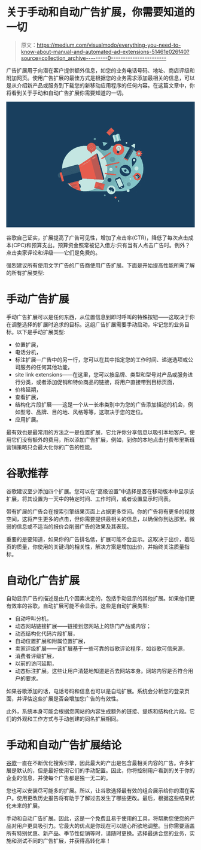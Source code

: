 # 关于手动和自动广告扩展，你需要知道的一切

> 原文：<https://medium.com/visualmodo/everything-you-need-to-know-about-manual-and-automated-ad-extensions-51461e026f40?source=collection_archive---------0----------------------->

广告扩展用于向潜在客户提供额外信息，如您的业务电话号码、地址、商店评级和附加网页。使用广告扩展的最佳方式是根据您的业务需求添加最相关的信息，可以是从介绍新产品或服务到下载您的新移动应用程序的任何内容。在这篇文章中，你将看到关于手动和自动广告扩展你需要知道的一切。

![](img/291f2a22cbfee29bdd4274ecaa2f8846.png)

谷歌自己证实，扩展提高了广告可见性，增加了点击率(CTR)，降低了每次点击成本(CPC)和预算支出。预算资金照常被记入借方:只有当有人点击广告时。例外？点击卖家评论和评级——它们是免费的。

强烈建议所有使用文字广告的广告商使用广告扩展。下面是开始提高性能所需了解的所有扩展类型:

# 手动广告扩展

手动广告扩展可以是任何东西，从位置信息到即时呼叫的特殊按钮——这取决于你在调整选择的扩展时追求的目标。这组广告扩展需要手动启动，牢记您的业务目标。以下是手动扩展类型:

*   位置扩展，
*   电话分机，
*   标注扩展—广告中的另一行，您可以在其中指定您的工作时间、递送选项或公司服务的任何其他功能，
*   site link extensions——在这里，您可以按品牌、类型和型号对产品或服务进行分类，或者添加促销和特价商品的链接，将用户直接带到目标页面，
*   价格延期，
*   查看扩展，
*   结构化片段扩展——这是一个从一长串类别中为您的广告添加描述的机会，例如型号、品牌、目的地、风格等等，这取决于您的定位。
*   应用扩展。

最有效也是最常用的方法之一是位置扩展，它允许你分享信息以吸引本地客户。使用它们没有额外的费用，所以添加广告扩展，例如，到你的本地点击付费布里斯班营销策略只会最大化你的广告的性能。

# 谷歌推荐

谷歌建议至少添加四个扩展。您可以在“高级设置”中选择是否在移动版本中显示该扩展，将其设置为一天中的特定时间、工作时间，或者设置显示时间表。

带有扩展的广告会在搜索引擎结果页面上占据更多空间。你的广告将有更多的视觉空间，这将产生更多的点击，但你需要提供最相关的信息，以确保你到达那里。微弱的信息或不适当的报价会削弱广告的效果及其表现。

重要的是要知道，如果你的广告排名低，扩展可能不会显示。这取决于出价，着陆页的质量，你使用的关键词的相关性，解决方案是增加出价，并始终关注质量指标。

# 自动化广告扩展

自动显示广告的描述是由几个因素决定的，包括手动显示的其他扩展。如果他们更有效率的谷歌，自动扩展可能不会显示。这些是自动扩展类型:

*   自动呼叫分机，
*   动态网站链接扩展——链接到您网站上的热门产品或内容；
*   动态结构化代码片段扩展，
*   自动位置扩展和附属位置扩展，
*   卖家评级扩展——该扩展基于一些可靠的谷歌评论程序，如谷歌可信来源，
*   消费者评级扩展，
*   以前的访问延期，
*   动态标注扩展。这些让用户清楚地知道是否去网站本身。网站内容是否符合用户的要求。

如果谷歌添加的话，电话号码和信息也可以是自动扩展。系统会分析您的登录页面，并评估这些扩展是否会增加您广告的有效性。

此外，系统本身可能会根据您网站的内容生成额外的链接、提炼和结构化片段。它们的外观和工作方式与手动创建的同名扩展相同。

# 手动和自动广告扩展结论

[谷歌](https://visualmodo.com/auto-ads-quick-guide-google-adsense/)一直在不断优化搜索引擎，因此最大的产出是包含最相关内容的广告。许多扩展是默认的，但是最好使用它们的手动配置。因此，你将控制用户看到的关于你的企业的信息，并使每个广告都是独一无二的。

您也可以安装尽可能多的扩展。所以，让谷歌选择最有效的组合展示给你的潜在客户。使用更改历史报告将有助于了解过去发生了哪些更改。最后，根据这些结果优化未来的扩展。

手动和自动广告扩展。因此，这是一个免费且易于使用的工具，将帮助您使您的产品对用户更具吸引力。它最大的优点是你现在可以随心所欲地调整。当你需要涵盖所有特别优惠、新产品、季节性促销等时，请随时更换。选择最适合您的业务，实施和测试不同的广告扩展，并获得高转化率！